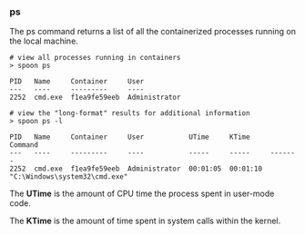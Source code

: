 ### ps

The ps command returns a list of all the containerized processes running on the local machine. 

	# view all processes running in containers
	> spoon ps
	
	PID   Name     Container  	 User
	---   ----	   --------- 	 ----
	2252  cmd.exe  f1ea9fe59eeb  Administrator

	# view the "long-format" results for additional information
	> spoon ps -l
	
	PID   Name     Container  	 User	  		UTime	  KTime		Command
	---   ----	   --------- 	 ---- 			----- 	  -----		-------
	2252  cmd.exe  f1ea9fe59eeb  Administrator  00:01:05  00:01:10	"C:\Windows\system32\cmd.exe"

The **UTime** is the amount of CPU time the process spent in user-mode code. 

The **KTime** is the amount of time spent in system calls within the kernel. 